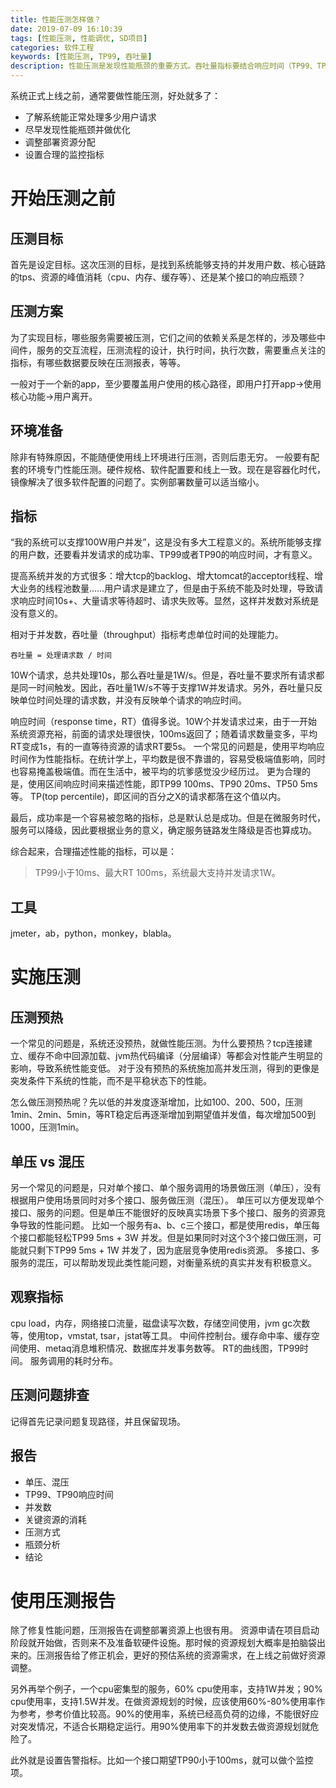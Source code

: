```yaml
---
title: 性能压测怎样做？
date: 2019-07-09 16:10:39
tags: [性能压测, 性能调优, SD项目]
categories: 软件工程
keywords: [性能压测, TP99, 吞吐量]
description: 性能压测是发现性能瓶颈的重要方式。吞吐量指标要结合响应时间（TP99、TP90）才有意义。压测预热能获取平稳状态下性能参数。混压比单压更能体现系统性能。不应该使用边界压测数据做为资源规划。
---
```


系统正式上线之前，通常要做性能压测，好处就多了：
- 了解系统能正常处理多少用户请求
- 尽早发现性能瓶颈并做优化
- 调整部署资源分配
- 设置合理的监控指标

<!-- more -->

# 开始压测之前

## 压测目标

首先是设定目标。这次压测的目标，是找到系统能够支持的并发用户数、核心链路的tps、资源的峰值消耗（cpu、内存、缓存等）、还是某个接口的响应瓶颈？

## 压测方案

为了实现目标，哪些服务需要被压测，它们之间的依赖关系是怎样的，涉及哪些中间件，服务的交互流程，压测流程的设计，执行时间，执行次数，需要重点关注的指标，有哪些数据要反映在压测报表，等等。

一般对于一个新的app，至少要覆盖用户使用的核心路径，即用户打开app->使用核心功能->用户离开。

## 环境准备

除非有特殊原因，不能随便使用线上环境进行压测，否则后患无穷。
一般要有配套的环境专门性能压测。硬件规格、软件配置要和线上一致。现在是容器化时代，镜像解决了很多软件配置的问题了。实例部署数量可以适当缩小。

## 指标

“我的系统可以支撑100W用户并发”，这是没有多大工程意义的。系统所能够支撑的用户数，还要看并发请求的成功率、TP99或者TP90的响应时间，才有意义。

提高系统并发的方式很多：增大tcp的backlog、增大tomcat的acceptor线程、增大业务的线程池数量……用户请求是建立了，但是由于系统不能及时处理，导致请求响应时间10s+、大量请求等待超时、请求失败等。显然，这样并发数对系统是没有意义的。

相对于并发数，吞吐量（throughput）指标考虑单位时间的处理能力。
```
吞吐量 = 处理请求数 / 时间
```
10W个请求，总共处理10s，那么吞吐量是1W/s。但是，吞吐量不要求所有请求都是同一时间触发。因此，吞吐量1W/s不等于支撑1W并发请求。另外，吞吐量只反映单位时间处理的请求数，并没有反映单个请求的响应时间。

响应时间（response time，RT）值得多说。10W个并发请求过来，由于一开始系统资源充裕，前面的请求处理很快，100ms返回了；随着请求数量变多，平均RT变成1s，有的一直等待资源的请求RT要5s。
一个常见的问题是，使用平均响应时间作为性能指标。在统计学上，平均数是很不靠谱的，容易受极端值影响，同时也容易掩盖极端值。而在生活中，被平均的坑爹感觉没少经历过。
更为合理的是，使用区间响应时间来描述性能，即TP99 100ms、TP90 20ms、TP50 5ms等。
TP(top percentile)，即区间的百分之X的请求都落在这个值以内。

最后，成功率是一个容易被忽略的指标，总是默认总是成功。但是在微服务时代，服务可以降级，因此要根据业务的意义，确定服务链路发生降级是否也算成功。

综合起来，合理描述性能的指标，可以是：
>TP99小于10ms、最大RT 100ms，系统最大支持并发请求1W。


## 工具

jmeter，ab，python，monkey，blabla。

# 实施压测

## 压测预热

一个常见的问题是，系统还没预热，就做性能压测。为什么要预热？tcp连接建立、缓存不命中回源加载、jvm热代码编译（分层编译）等都会对性能产生明显的影响，导致系统性能变低。
对于没有预热的系统施加高并发压测，得到的更像是突发条件下系统的性能，而不是平稳状态下的性能。

怎么做压测预热呢？先以低的并发度逐渐增加，比如100、200、500，压测1min、2min、5min，等RT稳定后再逐渐增加到期望值并发值，每次增加500到1000，压测1min。

## 单压 vs 混压

另一个常见的问题是，只对单个接口、单个服务调用的场景做压测（单压），没有根据用户使用场景同时对多个接口、服务做压测（混压）。
单压可以方便发现单个接口、服务的问题。但是单压不能很好的反映真实场景下多个接口、服务的资源竞争导致的性能问题。
比如一个服务有a、b、c三个接口，都是使用redis，单压每个接口都能轻松TP99 5ms + 3W 并发。但是如果同时对这个3个接口做压测，可能就只剩下TP99 5ms + 1W 并发了，因为底层竞争使用redis资源。
多接口、多服务的混压，可以帮助发现此类性能问题，对衡量系统的真实并发有积极意义。

## 观察指标

cpu load，内存，网络接口流量，磁盘读写次数，存储空间使用，jvm gc次数等，使用top，vmstat, tsar，jstat等工具。
中间件控制台。缓存命中率、缓存空间使用、metaq消息堆积情况、数据库并发事务数等。
RT的曲线图，TP99时间。
服务调用的耗时分布。

## 压测问题排查

记得首先记录问题复现路径，并且保留现场。

## 报告

- 单压、混压
- TP99、TP90响应时间
- 并发数
- 关键资源的消耗
- 压测方式
- 瓶颈分析
- 结论

# 使用压测报告

除了修复性能问题，压测报告在调整部署资源上也很有用。
资源申请在项目启动阶段就开始做，否则来不及准备软硬件设施。那时候的资源规划大概率是拍脑袋出来的。压测报告给了修正机会，更好的预估系统的资源需求，在上线之前做好资源调整。

另外再举个例子，一个cpu密集型的服务，60% cpu使用率，支持1W并发；90% cpu使用率，支持1.5W并发。在做资源规划的时候，应该使用60%-80%使用率作为参考，参考价值比较高。90%的使用率，系统已经高负荷的边缘，不能很好应对突发情况，不适合长期稳定运行。用90%使用率下的并发数去做资源规划就危险了。

此外就是设置告警指标。比如一个接口期望TP90小于100ms，就可以做个监控项。

